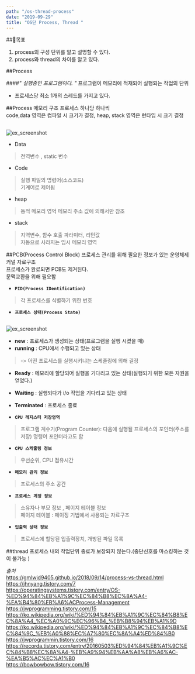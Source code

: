 ```yaml
---
path: "/os-thread-process"
date: "2019-09-29"
title: "OS단 Process, Thread "
---
```



##🚀목표
1. process의 구성 단위를 알고 설명할 수 있다.
2. process와 thread의 차이를 알고 있다.


##Process  

####_" 실행중인 프로그램이다. "_
프로그램이 메모리에 적재되어 실행되는 작업의 단위

- 프로세스당 최소 1개의 스레드를 가지고 있다.

##Process 메모리 구조
프로세스 하나당 하나씩  
code,data 영역은 컴파일 시 크기가 결정, heap, stack 영역은 런타임 시 크기 결정  
##
##
![ex_screenshot](https://user-images.githubusercontent.com/45478754/65835178-b473ac80-e2d2-11e9-8410-86aa770d2cbe.png)       
- Data
> 전역변수 , static 변수

- Code  
> 실행 파일의 명령어(소스코드)  
기계어로 제어됨

- heap
> 동적 메모리 영억 메모리 주소 값에 의해서만 참조

- stack
> 지역변수, 함수 호출 파라미터, 리턴값  
 자동으로 사라지는 임시 메모리 영역  



##PCB(Process Control Block)
프로세스 관리를 위해 필요한 정보가 있는 운영체제 커널 자료구조  
프로세스가 완료되면 PCB도 제거된다.  
문맥교환을 위해 필요함  

- __`PID(Process IDentification)`__
> 각 프로세스를 식별하기 위한 번호  

- __`프로세스 상태(Process State)`__   
##
##   
![ex_screenshot](https://user-images.githubusercontent.com/45478754/65833855-63f55280-e2c4-11e9-9eaf-c7ef099f87a4.jpg)
- __new__ : 프로세스가 생성되는 상태(프로그램을 실행 시켰을 때)
- __running__ : CPU에서 수행되고 있는 상태
> -> 어떤 프로세스를 실행시키냐는 스케줄링에 의해 결정  

- __Ready__ : 메모리에 할당되어 실행을 기다리고 있는 상태(실행되기 위한 모든 자원을 얻었다.)
- __Waiting__ : 실행되다가 i/o 작업을 기다리고 있는 상태
- __Terminated__ : 프로세스 종료


- __`CPU 레지스터 저장영역`__  
 > 프로그램 계수기(Program Counter):  다음에 실행될 프로세스의 포인터(주소를 저장)
 명령어 포인터라고도 함    
- __`CPU 스케줄링 정보`__
> 우선순위, CPU 점유시간

- __`메모리 관리 정보`__  
> 프로세스의 주소 공간

- __`프로세스 계정 정보`__
> 소유자나 부모 정보 , 페이지 테이블 정보  
 페이지 테이블 : 페이징 기법에서 사용되는 자료구조
- __`입출력 상태 정보`__  
> 프로세스에 할당된 입출력장치, 개방된 파일 목록


##thread
프로세스 내의 작업단위
종료가 보장되지 않는다.(중단신호를 마스킹하는 것이 불가능 )

_출처_  
https://gmlwjd9405.github.io/2018/09/14/process-vs-thread.html    
https://jhnyang.tistory.com/7    
https://operatingsystems.tistory.com/entry/OS-%ED%94%84%EB%A1%9C%EC%84%B8%EC%8A%A4-%EA%B4%80%EB%A6%ACProcess-Management    
https://jwprogramming.tistory.com/15   
https://ko.wikipedia.org/wiki/%ED%94%84%EB%A1%9C%EC%84%B8%EC%8A%A4_%EC%A0%9C%EC%96%B4_%EB%B8%94%EB%A1%9D    
https://ko.wikipedia.org/wiki/%ED%94%84%EB%A1%9C%EC%84%B8%EC%84%9C_%EB%A0%88%EC%A7%80%EC%8A%A4%ED%84%B0  
https://jwprogrammin.tistory.com/16    
https://recorda.tistory.com/entry/20160503%ED%94%84%EB%A1%9C%EC%84%B8%EC%8A%A4-%EB%A9%94%EB%AA%A8%EB%A6%AC-%EA%B5%AC%EC%A1%B0  
https://bowbowbow.tistory.com/16  
